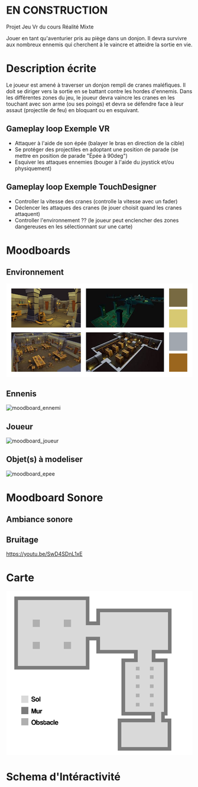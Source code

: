 # EN CONSTRUCTION
Projet Jeu Vr du cours Réalité Mixte



Jouer en tant qu'aventurier pris au piège dans un donjon. Il devra survivre aux nombreux ennemis qui cherchent à le vaincre et atteidre la sortie en vie.

# Description écrite

Le joueur est amené à traverser un donjon rempli de cranes maléfiques. Il doit se diriger vers la sortie en se battant contre les hordes d'ennemis. Dans les différentes zones du jeu, le joueur devra vaincre les cranes en les touchant avec son arme (ou ses poings) et devra se défendre face à leur assaut (projectile de feu) en bloquant ou en esquivant.



## Gameplay loop Exemple VR

<ul>
<li> Attaquer à l'aide de son épée (balayer le bras en direction de la cible)  </li>
<li> Se protéger des projectiles en adoptant une position de parade (se mettre en position de parade "Épée à 90deg") </li>
<li> Esquiver les attaques ennemies (bouger à l'aide du joystick et/ou physiquement) </li>
</ul>
  
## Gameplay loop Exemple TouchDesigner

<ul>
<li> Controller la vitesse des cranes (controlle la vitesse avec un fader) </li>
<li> Déclencer les attaques des cranes (le jouer choisit quand les cranes attaquent)  </li>
<li> Controller l'environnement ?? (le joueur peut enclencher des zones dangereuses en les sélectionnant sur une carte) </li>
</ul>

# Moodboards 





## Environnement

![moodboard_environnement](./medias/moodboards/moodboards_visuels/moodboard_environnement.png)

## Ennenis

![moodboard_ennemi](https://github.com/user-attachments/assets/2c3e234c-1d2b-4f53-a855-70cf6102007c)

## Joueur

![moodboard_joueur](https://github.com/user-attachments/assets/dd98a224-63b8-4f10-9984-1a1a360c5438)

## Objet(s) à modeliser

![moodboard_epee](https://github.com/user-attachments/assets/7bf56d68-512f-4b9c-b1a8-5b1f72a980e7)

# Moodboard Sonore

## Ambiance sonore

## Bruitage

https://youtu.be/SwD4SDnL1xE

# Carte

![CarteDuJeuV1](./medias/carte/MapProjetVr.png)

# Schema d'Intéractivité
